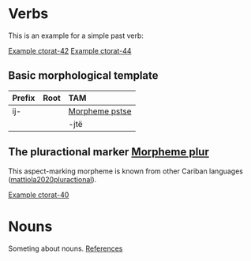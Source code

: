 # Verbs

This is an example for a simple past verb:

[Example ctorat-42](ExampleTable#cldf:ctorat-42)
[Example ctorat-44](ExampleTable#cldf:ctorat-44)

## Basic morphological template

| Prefix   | Root   | TAM          |
|:---------|:-------|:-------------|
| ij-      |        | [Morpheme pstse](MorphsetTable#cldf:pstse) |
|          |        | -jtë         |

## The pluractional marker [Morpheme plur](MorphsetTable#cldf:plur)
This aspect-marking morpheme is known from other Cariban languages ([mattiola2020pluractional](sources.bib?with_internal_ref_link&ref#cldf:mattiola2020pluractional)).

[Example ctorat-40](ExampleTable#cldf:ctorat-40)


# Nouns

Someting about nouns.
[References](Source?with_anchor#cldf:__all__)